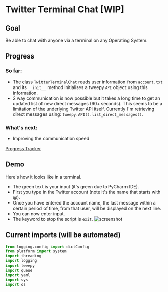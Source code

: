 # Twitter Terminal Chat [WIP]
## Goal
Be able to chat with anyone via a terminal on any Operating System.

## Progress
### So far:
* The class `TwitterTerminalChat` reads user information from `account.txt` and its `__init__` method initialises a tweepy `API` object using this information.
* 2 way communication is now possible but it takes a long time to get an updated list of new direct messages (60+ seconds). This seems to be a limitation of the underlying Twitter API itself. Currently I'm retrieving direct messages using: `tweepy.API().list_direct_messages()`.

### What's next:
* Improving the communication speed

[Progress Tracker](https://github.com/danielperecz/twitter_terminal_chat/projects/1)

## Demo
Here's how it looks like in a terminal.
* The green text is your input (it's green due to PyCharm IDE).
* First you type in the Twitter account (note it's the name that starts with @).
* Once you have entered the account name, the last message within a certain period of time, from that user, will be displayed on the next line.
* You can now enter input.
* The keyword to stop the script is `exit`.
![screenshot](https://i.imgur.com/lAiSJAF.png)

## Current imports (will be automated)
```python
from logging.config import dictConfig
from platform import system
import threading
import logging
import tweepy
import queue
import yaml
import sys
import os
```
